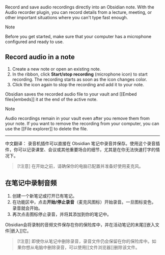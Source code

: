 Record and save audio recordings directly into an Obsidian note. With the Audio recorder plugin, you can record details from a lecture, meeting, or other important situations where you can't type fast enough.

> [!note]
> Before you get started, make sure that your computer has a microphone configured and ready to use.

## Record audio in a note

1. Create a new note or open an existing note.
2. In the ribbon, click **Start/stop recording** (microphone icon) to start recording. The recording starts as soon as the icon changes color.
3. Click the icon again to stop the recording and add it to your note.

Obsidian saves the recorded audio file to your vault and [[Embed files|embeds]] it at the end of the active note.

> [!note]
> Audio recordings remain in your vault even after you remove them from your note. If you want to remove the recording from your computer, you can use the [[File explorer]] to delete the file.


---

中文翻译：
录音机插件可以直接在 Obsidian 笔记中录音并保存。使用这个录音插件，你可以记录课堂、会议或其他重要场合的细节，尤其是在你无法快速打字的情况下。

> [!注意]
> 在开始之前，请确保你的电脑已配置并准备好使用麦克风。

## 在笔记中录制音频

1. 创建一个新笔记或打开已有笔记。
2. 在功能区中，点击**开始/停止录音**（麦克风图标）开始录音。一旦图标变色，录音就会开始。
3. 再次点击图标停止录音，并将其添加到你的笔记中。

Obsidian会将录制的音频文件保存在你的保险库中，并在活动笔记的末尾[[嵌入文件|嵌入]]它。

> [!注意]
> 即使你从笔记中删除录音，录音文件仍会保留在你的保险库中。如果你想从电脑中删除录音，可以使用[[文件浏览器]]删除该文件。